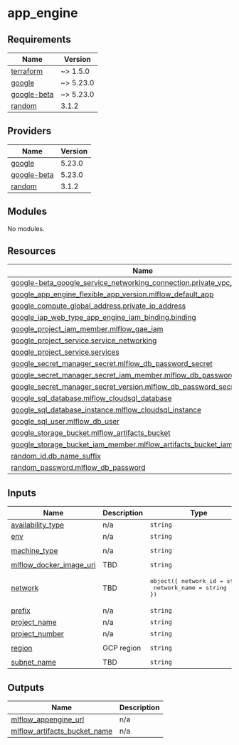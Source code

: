 # app_engine

<!-- BEGINNING OF PRE-COMMIT-TERRAFORM DOCS HOOK -->
## Requirements

| Name | Version |
|------|---------|
| <a name="requirement_terraform"></a> [terraform](#requirement\_terraform) | ~> 1.5.0 |
| <a name="requirement_google"></a> [google](#requirement\_google) | ~> 5.23.0 |
| <a name="requirement_google-beta"></a> [google-beta](#requirement\_google-beta) | ~> 5.23.0 |
| <a name="requirement_random"></a> [random](#requirement\_random) | 3.1.2 |

## Providers

| Name | Version |
|------|---------|
| <a name="provider_google"></a> [google](#provider\_google) | 5.23.0 |
| <a name="provider_google-beta"></a> [google-beta](#provider\_google-beta) | 5.23.0 |
| <a name="provider_random"></a> [random](#provider\_random) | 3.1.2 |

## Modules

No modules.

## Resources

| Name | Type |
|------|------|
| [google-beta_google_service_networking_connection.private_vpc_connection](https://registry.terraform.io/providers/hashicorp/google-beta/latest/docs/resources/google_service_networking_connection) | resource |
| [google_app_engine_flexible_app_version.mlflow_default_app](https://registry.terraform.io/providers/hashicorp/google/latest/docs/resources/app_engine_flexible_app_version) | resource |
| [google_compute_global_address.private_ip_address](https://registry.terraform.io/providers/hashicorp/google/latest/docs/resources/compute_global_address) | resource |
| [google_iap_web_type_app_engine_iam_binding.binding](https://registry.terraform.io/providers/hashicorp/google/latest/docs/resources/iap_web_type_app_engine_iam_binding) | resource |
| [google_project_iam_member.mlflow_gae_iam](https://registry.terraform.io/providers/hashicorp/google/latest/docs/resources/project_iam_member) | resource |
| [google_project_service.service_networking](https://registry.terraform.io/providers/hashicorp/google/latest/docs/resources/project_service) | resource |
| [google_project_service.services](https://registry.terraform.io/providers/hashicorp/google/latest/docs/resources/project_service) | resource |
| [google_secret_manager_secret.mlflow_db_password_secret](https://registry.terraform.io/providers/hashicorp/google/latest/docs/resources/secret_manager_secret) | resource |
| [google_secret_manager_secret_iam_member.mlflow_db_password_secret_iam](https://registry.terraform.io/providers/hashicorp/google/latest/docs/resources/secret_manager_secret_iam_member) | resource |
| [google_secret_manager_secret_version.mlflow_db_password_secret](https://registry.terraform.io/providers/hashicorp/google/latest/docs/resources/secret_manager_secret_version) | resource |
| [google_sql_database.mlflow_cloudsql_database](https://registry.terraform.io/providers/hashicorp/google/latest/docs/resources/sql_database) | resource |
| [google_sql_database_instance.mlflow_cloudsql_instance](https://registry.terraform.io/providers/hashicorp/google/latest/docs/resources/sql_database_instance) | resource |
| [google_sql_user.mlflow_db_user](https://registry.terraform.io/providers/hashicorp/google/latest/docs/resources/sql_user) | resource |
| [google_storage_bucket.mlflow_artifacts_bucket](https://registry.terraform.io/providers/hashicorp/google/latest/docs/resources/storage_bucket) | resource |
| [google_storage_bucket_iam_member.mlflow_artifacts_bucket_iam](https://registry.terraform.io/providers/hashicorp/google/latest/docs/resources/storage_bucket_iam_member) | resource |
| [random_id.db_name_suffix](https://registry.terraform.io/providers/hashicorp/random/3.1.2/docs/resources/id) | resource |
| [random_password.mlflow_db_password](https://registry.terraform.io/providers/hashicorp/random/3.1.2/docs/resources/password) | resource |

## Inputs

| Name | Description | Type | Default | Required |
|------|-------------|------|---------|:--------:|
| <a name="input_availability_type"></a> [availability\_type](#input\_availability\_type) | n/a | `string` | `"ZONAL"` | no |
| <a name="input_env"></a> [env](#input\_env) | n/a | `string` | n/a | yes |
| <a name="input_machine_type"></a> [machine\_type](#input\_machine\_type) | n/a | `string` | `"db-g1-small"` | no |
| <a name="input_mlflow_docker_image_uri"></a> [mlflow\_docker\_image\_uri](#input\_mlflow\_docker\_image\_uri) | TBD | `string` | n/a | yes |
| <a name="input_network"></a> [network](#input\_network) | TBD | <pre>object({ network_id = string<br>  network_name = string })</pre> | n/a | yes |
| <a name="input_prefix"></a> [prefix](#input\_prefix) | n/a | `string` | n/a | yes |
| <a name="input_project_name"></a> [project\_name](#input\_project\_name) | n/a | `string` | n/a | yes |
| <a name="input_project_number"></a> [project\_number](#input\_project\_number) | n/a | `string` | n/a | yes |
| <a name="input_region"></a> [region](#input\_region) | GCP region | `string` | `"europe-central2"` | no |
| <a name="input_subnet_name"></a> [subnet\_name](#input\_subnet\_name) | TBD | `string` | n/a | yes |

## Outputs

| Name | Description |
|------|-------------|
| <a name="output_mlflow_appengine_url"></a> [mlflow\_appengine\_url](#output\_mlflow\_appengine\_url) | n/a |
| <a name="output_mlflow_artifacts_bucket_name"></a> [mlflow\_artifacts\_bucket\_name](#output\_mlflow\_artifacts\_bucket\_name) | n/a |
<!-- END OF PRE-COMMIT-TERRAFORM DOCS HOOK -->
